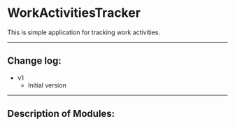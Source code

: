 # WorkActivitiesTracker

This is simple application for tracking work activities.

***
## Change log:
* v1
  * Initial version

***
## Description of Modules:
